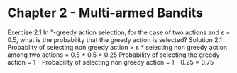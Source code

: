 # Chapter 2 - Multi-armed Bandits

Exercise 2.1 In "-greedy action selection, for the case of two actions and ε = 0.5, what is the
probability that the greedy action is selected?
Solution 2.1 
Probablity of selecting non greedy action = ε * selecting non greedy action among two actions
 = 0.5 * 0.5 = 0.25
Probability of selecting the greedy action  = 1 - Probability of selecting non greedy action
 = 1 - 0.25 = 0.75
